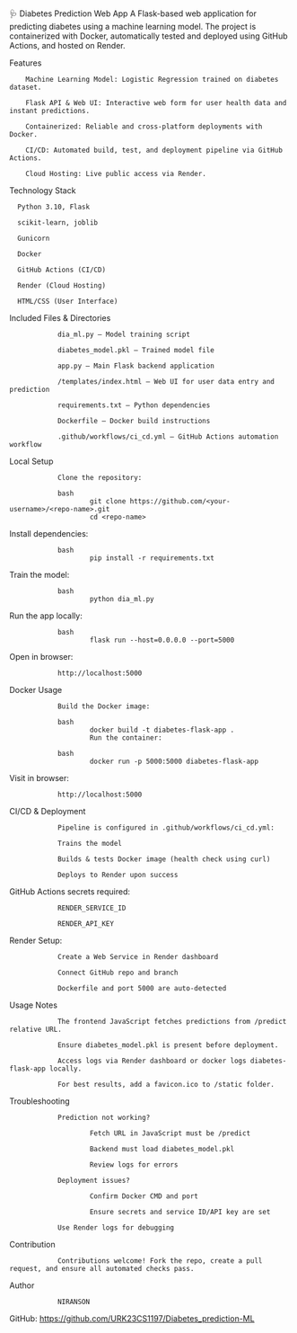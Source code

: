 🩺 Diabetes Prediction Web App
A Flask-based web application for predicting diabetes using a machine learning model. The project is containerized with Docker, automatically tested and deployed using GitHub Actions, and hosted on Render.


Features

        Machine Learning Model: Logistic Regression trained on diabetes dataset.

        Flask API & Web UI: Interactive web form for user health data and instant predictions.

        Containerized: Reliable and cross-platform deployments with Docker.

        CI/CD: Automated build, test, and deployment pipeline via GitHub Actions.

        Cloud Hosting: Live public access via Render.


Technology Stack

      Python 3.10, Flask

      scikit-learn, joblib

      Gunicorn

      Docker

      GitHub Actions (CI/CD)

      Render (Cloud Hosting)

      HTML/CSS (User Interface)


Included Files & Directories

                dia_ml.py — Model training script

                diabetes_model.pkl — Trained model file

                app.py — Main Flask backend application

                /templates/index.html — Web UI for user data entry and prediction

                requirements.txt — Python dependencies

                Dockerfile — Docker build instructions

                .github/workflows/ci_cd.yml — GitHub Actions automation workflow

Local Setup

                Clone the repository:

                bash
                        git clone https://github.com/<your-username>/<repo-name>.git
                        cd <repo-name>


Install dependencies:

                bash
                        pip install -r requirements.txt


Train the model:

                bash
                        python dia_ml.py


Run the app locally:

                bash
                        flask run --host=0.0.0.0 --port=5000

                        
Open in browser:

                http://localhost:5000



Docker Usage

                Build the Docker image:

                bash
                        docker build -t diabetes-flask-app .
                        Run the container:

                bash
                        docker run -p 5000:5000 diabetes-flask-app

                        
Visit in browser:

                http://localhost:5000



CI/CD & Deployment

                Pipeline is configured in .github/workflows/ci_cd.yml:

                Trains the model

                Builds & tests Docker image (health check using curl)

                Deploys to Render upon success

 
 GitHub Actions secrets required:

                RENDER_SERVICE_ID

                RENDER_API_KEY



Render Setup:

                Create a Web Service in Render dashboard

                Connect GitHub repo and branch

                Dockerfile and port 5000 are auto-detected

                

Usage Notes

                The frontend JavaScript fetches predictions from /predict relative URL.

                Ensure diabetes_model.pkl is present before deployment.

                Access logs via Render dashboard or docker logs diabetes-flask-app locally.

                For best results, add a favicon.ico to /static folder.



Troubleshooting

                Prediction not working?

                        Fetch URL in JavaScript must be /predict

                        Backend must load diabetes_model.pkl

                        Review logs for errors
                
                Deployment issues?

                        Confirm Docker CMD and port

                        Ensure secrets and service ID/API key are set

                Use Render logs for debugging


Contribution

                Contributions welcome! Fork the repo, create a pull request, and ensure all automated checks pass.


Author

                NIRANSON
                
GitHub: https://github.com/URK23CS1197/Diabetes_prediction-ML
